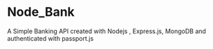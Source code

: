 # Node_Bank
A Simple Banking API created with Nodejs , Express.js, MongoDB and authenticated with passport.js
